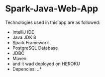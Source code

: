 # Spark-Java-Web-App

Technologies used in this app are as followed:

* IntelliJ IDE
* Java JDK 8
* Spark Framework
* PostgreSQL Database
* JDBC
* Maven
* and it wad deployed on HEROKU
* Depencies:
..*
